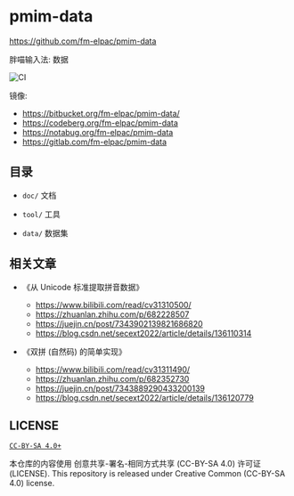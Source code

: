 # pmim-data

<https://github.com/fm-elpac/pmim-data>

胖喵输入法: 数据

![CI](https://github.com/fm-elpac/pmim-data/actions/workflows/ci.yml/badge.svg)

镜像:

- <https://bitbucket.org/fm-elpac/pmim-data/>
- <https://codeberg.org/fm-elpac/pmim-data>
- <https://notabug.org/fm-elpac/pmim-data>
- <https://gitlab.com/fm-elpac/pmim-data>

## 目录

- `doc/` 文档

- `tool/` 工具

- `data/` 数据集

## 相关文章

- 《从 Unicode 标准提取拼音数据》
  - <https://www.bilibili.com/read/cv31310500/>
  - <https://zhuanlan.zhihu.com/p/682228507>
  - <https://juejin.cn/post/7343902139821686820>
  - <https://blog.csdn.net/secext2022/article/details/136110314>

- 《双拼 (自然码) 的简单实现》
  - <https://www.bilibili.com/read/cv31311490/>
  - <https://zhuanlan.zhihu.com/p/682352730>
  - <https://juejin.cn/post/7343889290433200139>
  - <https://blog.csdn.net/secext2022/article/details/136120779>

## LICENSE

[`CC-BY-SA 4.0+`](https://creativecommons.org/licenses/by-sa/4.0/)

本仓库的内容使用 创意共享-署名-相同方式共享 (CC-BY-SA 4.0) 许可证 (LICENSE).
This repository is released under Creative Common (CC-BY-SA 4.0) license.
